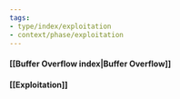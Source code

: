 ```yaml
---
tags:
- type/index/exploitation
- context/phase/exploitation
---
```


#### [[Buffer Overflow index|Buffer Overflow]]
#### [[Exploitation]]